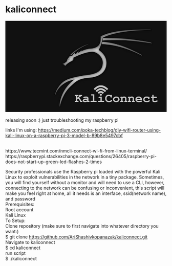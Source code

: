 # kaliconnect
![](https://raw.githubusercontent.com/AriShashivkopanazak/kaliconnect/master/misc/kaliconnect.jpg)

releasing soon :) just troubleshooting my raspberry pi

links I'm using: https://medium.com/poka-techblog/diy-wifi-router-using-kali-linux-on-a-raspberry-pi-3-model-b-89b8e5497cbf

<br>
https://www.tecmint.com/nmcli-connect-wi-fi-from-linux-terminal/
<br>
https://raspberrypi.stackexchange.com/questions/26405/raspberry-pi-does-not-start-up-green-led-flashes-2-times

Security professionals use the Raspberry pi loaded with the powerful Kali Linux to exploit vulnerabilities in the network in a tiny package.  Sometimes, you will find yourself without a monitor and will need to use a CLI, however, connecting to the network can be confusing or inconvenient, this script will make you feel right at home, all it needs is an interface, ssid(network name), and password
<br>
Prerequisites:
<br>
  Root account
<br>
  Kali Linux
<br>
To Setup:
<br>
  Clone repository (make sure to first navigate into whatever directory you want:)
<br>
    $ git clone https://github.com/AriShashivkopanazak/kaliconnect.git
<br>
  Navigate to kaliconnect
<br>
    $ cd kaliconnect
<br>
  run script
<br>
    $ ./kaliconnect
<br>
